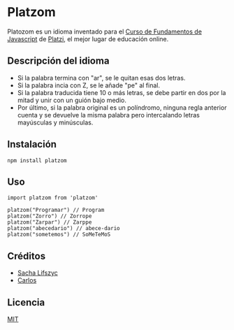 # Platzom

Platozom es un idioma inventado para el [Curso de Fundamentos de Javascript](https://platzi.com/js) de [Platzi](http://platzi.com), el mejor lugar de educación online.

## Descripción del idioma

- Si la palabra termina con "ar", se le quitan esas dos letras.
- Si la palabra incia con Z, se le añade "pe" al final.
- Si la palabra traducida tiene 10 o más letras, se debe partir en dos por la mitad y unir con un guión bajo medio.
- Por último, si la palabra original es un políndromo, ninguna regla anterior cuenta y se devuelve la misma palabra pero intercalando letras mayúsculas y minúsculas.

## Instalación
```
npm install platzom
```

## Uso
```
import platzom from 'platzom'

platzom("Programar") // Program
platzom("Zorro") // Zorrope
platzom("Zarpar") // Zarppe
platzom("abecedario") // abece-dario
platzom("sometemos") // SoMeTeMoS
```

## Créditos
- [Sacha Lifszyc](http://twitter.com/@slifszyc)
- [Carlos](http://github.com/calo001)

## Licencia
[MIT](https://opensource.org/licenses/MIT)